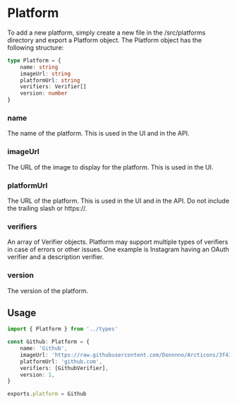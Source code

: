 # Platform
To add a new platform, simply create a new file in the /src/platforms directory and export a Platform object. The Platform object has the following structure:

```typescript
type Platform = {
    name: string
    imageUrl: string
    platformUrl: string
    verifiers: Verifier[]
    version: number
}
```

### name
The name of the platform. This is used in the UI and in the API.

### imageUrl
The URL of the image to display for the platform. This is used in the UI.

### platformUrl
The URL of the platform. This is used in the UI and in the API. Do not include the trailing slash or https://.

### verifiers
An array of Verifier objects. Platform may support multiple types of verifiers in case of errors or other issues. One example is Instagram having an OAuth verifier and a description verifier.

### version
The version of the platform.

## Usage
```typescript
import { Platform } from '../types'

const Github: Platform = {
    name: 'Github',
    imageUrl: 'https://raw.githubusercontent.com/Donnnno/Arcticons/3f432186cbe334d5e55afa19edb5e404d18dc0be/icons/white/github.svg',
    platformUrl: 'github.com',
    verifiers: [GithubVerifier],
    version: 1,
}

exports.platform = Github
```